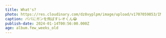 ```yaml
---
title: What's?
photo: https://res.cloudinary.com/dz8vyplpm/image/upload/v1707059853/IMG_8376_rqju9f.jpg
caption: パパにガンを飛ばすレオくん😂
publish-date: 2024-01-14T00:56:00.000Z
age: album.few_weeks_old
---
```

